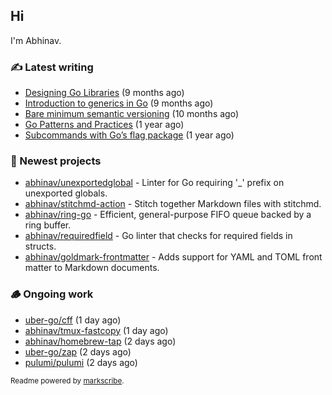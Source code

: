 ## Hi

I'm Abhinav.

### ✍️ Latest writing


- [Designing Go Libraries](https://abhinavg.net/2022/12/06/designing-go-libraries/) (9 months ago)
- [Introduction to generics in Go](https://abhinavg.net/2022/11/23/generics-intro/) (9 months ago)
- [Bare minimum semantic versioning](https://abhinavg.net/2022/11/07/semver/) (10 months ago)
- [Go Patterns and Practices](https://abhinavg.net/2022/09/19/go-patterns-and-practices-talk/) (1 year ago)
- [Subcommands with Go’s flag package](https://abhinavg.net/2022/08/13/flag-subcommand/) (1 year ago)

### 🌱 Newest projects


- [abhinav/unexportedglobal](https://github.com/abhinav/unexportedglobal) - Linter for Go requiring &#39;_&#39; prefix on unexported globals.
- [abhinav/stitchmd-action](https://github.com/abhinav/stitchmd-action) - Stitch together Markdown files with stitchmd.
- [abhinav/ring-go](https://github.com/abhinav/ring-go) - Efficient, general-purpose FIFO queue backed by a ring buffer.
- [abhinav/requiredfield](https://github.com/abhinav/requiredfield) - Go linter that checks for required fields in structs.
- [abhinav/goldmark-frontmatter](https://github.com/abhinav/goldmark-frontmatter) - Adds support for YAML and TOML front matter to Markdown documents.

### 🪵 Ongoing work


- [uber-go/cff](https://github.com/uber-go/cff) (1 day ago)
- [abhinav/tmux-fastcopy](https://github.com/abhinav/tmux-fastcopy) (1 day ago)
- [abhinav/homebrew-tap](https://github.com/abhinav/homebrew-tap) (2 days ago)
- [uber-go/zap](https://github.com/uber-go/zap) (2 days ago)
- [pulumi/pulumi](https://github.com/pulumi/pulumi) (2 days ago)

<sub>Readme powered by [markscribe](https://github.com/muesli/markscribe).</sub>
